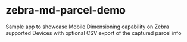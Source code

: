 # zebra-md-parcel-demo
Sample app to showcase Mobile Dimensioning capability on Zebra supported Devices with optional CSV export of the captured parcel info 

